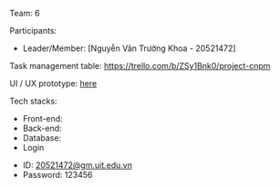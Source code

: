 Team: 6

Participants:

- Leader/Member: [Nguyễn Văn Trường Khoa - 20521472]


Task management table: https://trello.com/b/ZSy1Bnk0/project-cnpm

UI / UX prototype: [here](https://www.figma.com/file/aK9VniprhKxRyN44buG4pK/CNPM?node-id=0%3A1&t=fz84ISEkgTBkMdDx-1)

Tech stacks:

- Front-end: 
- Back-end: 
- Database: 
- Login 
+ ID: 20521472@gm.uit.edu.vn
+ Password: 123456
